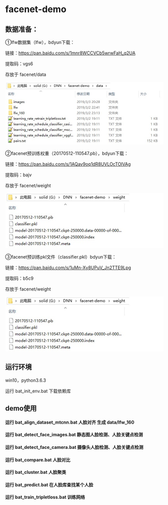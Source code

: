 # facenet-demo

## 数据准备：

①lfw数据集（lfw），bdyun下载：

链接：https://pan.baidu.com/s/1mnr8WCCVCb5wrwFaH_q2UA 

提取码：vgs6 

存放于 facenet/data

![image](https://github.com/1024210879/facenet-demo/blob/master/data/images/path_lfw.jpg)

②facenet预训练权重（20170512-110547.pb），bdyun下载：

链接：https://pan.baidu.com/s/1AQav9oq1dR8UVLOcTOlVAg

提取码：bajv

存放于 facenet/weight

![image](https://github.com/1024210879/facenet-demo/blob/master/data/images/path_weight.jpg)

③facenet预训练pkl文件（classifier.pkl）bdyun下载：

链接：https://pan.baidu.com/s/1uMn-Xy8UPuV_Jn2TTE9Lpg

提取码：b5c9

存放于 facenet/weight

![image](https://github.com/1024210879/facenet-demo/blob/master/data/images/path_pkl.jpg)

## 运行环境

win10，python3.6.3

运行 bat_init_env.bat 下载依赖库

## demo使用

#### 运行 bat_align_dataset_mtcnn.bat 人脸对齐 生成 data/lfw_160

#### 运行 bat_detect_face_images.bat 静态图人脸检测、人脸关键点检测

#### 运行 bat_detect_face_camera.bat 摄像头人脸检测、人脸关键点检测

#### 运行 bat_compare.bat 人脸对比

#### 运行 bat_cluster.bat 人脸聚类

#### 运行 bat_predict.bat 在人脸库查找某个人脸

#### 运行 bat_train_tripletloss.bat 训练网络
